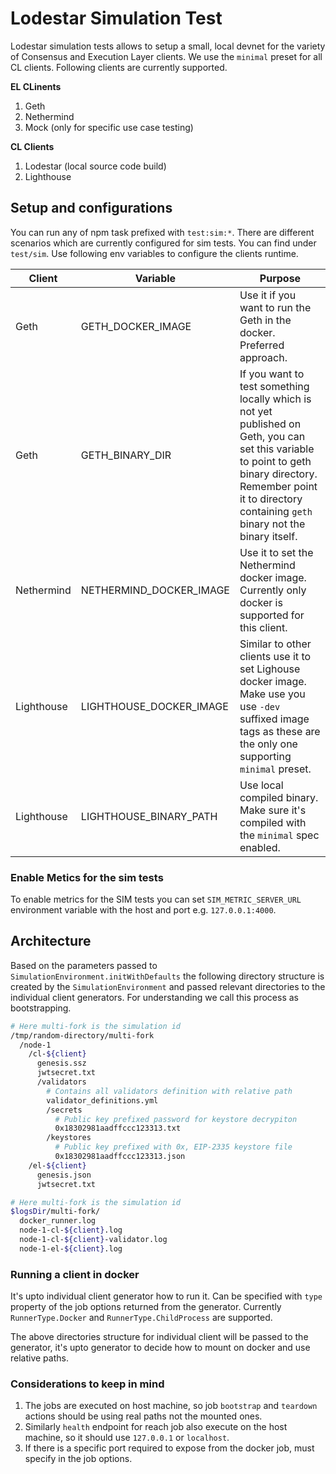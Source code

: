 # Lodestar Simulation Test

Lodestar simulation tests allows to setup a small, local devnet for the variety of Consensus and Execution Layer clients. We use the `minimal` preset for all CL clients. Following clients are currently supported.

**EL CLinents**

1. Geth
2. Nethermind
3. Mock (only for specific use case testing)

**CL Clients**

1. Lodestar (local source code build)
2. Lighthouse

## Setup and configurations

You can run any of npm task prefixed with `test:sim:*`. There are different scenarios which are currently configured for sim tests. You can find under `test/sim`. Use following env variables to configure the clients runtime.

| Client     | Variable                | Purpose                                                                                                                                                                                                               |
| ---------- | ----------------------- | --------------------------------------------------------------------------------------------------------------------------------------------------------------------------------------------------------------------- |
| Geth       | GETH_DOCKER_IMAGE       | Use it if you want to run the Geth in the docker. Preferred approach.                                                                                                                                                 |
| Geth       | GETH_BINARY_DIR         | If you want to test something locally which is not yet published on Geth, you can set this variable to point to geth binary directory. Remember point it to directory containing `geth` binary not the binary itself. |
| Nethermind | NETHERMIND_DOCKER_IMAGE | Use it to set the Nethermind docker image. Currently only docker is supported for this client.                                                                                                                        |
| Lighthouse | LIGHTHOUSE_DOCKER_IMAGE | Similar to other clients use it to set Lighouse docker image. Make use you use `-dev` suffixed image tags as these are the only one supporting `minimal` preset.                                                      |
| Lighthouse | LIGHTHOUSE_BINARY_PATH  | Use local compiled binary. Make sure it's compiled with the `minimal` spec enabled.                                                                                                                                   |

### Enable Metics for the sim tests

To enable metrics for the SIM tests you can set `SIM_METRIC_SERVER_URL` environment variable with the host and port e.g. `127.0.0.1:4000`.

## Architecture

Based on the parameters passed to `SimulationEnvironment.initWithDefaults` the following directory structure is created by the `SimulationEnvironment` and passed relevant directories to the individual client generators. For understanding we call this process as bootstrapping.

```bash
# Here multi-fork is the simulation id
/tmp/random-directory/multi-fork
  /node-1
    /cl-${client}
      genesis.ssz
      jwtsecret.txt
      /validators
        # Contains all validators definition with relative path
        validator_definitions.yml
        /secrets
          # Public key prefixed password for keystore decrypiton
          0x18302981aadffccc123313.txt
        /keystores
          # Public key prefixed with 0x, EIP-2335 keystore file
          0x18302981aadffccc123313.json
    /el-${client}
      genesis.json
      jwtsecret.txt

# Here multi-fork is the simulation id
$logsDir/multi-fork/
  docker_runner.log
  node-1-cl-${client}.log
  node-1-cl-${client}-validator.log
  node-1-el-${client}.log
```

### Running a client in docker

It's upto individual client generator how to run it. Can be specified with `type` property of the job options returned from the generator. Currently `RunnerType.Docker` and `RunnerType.ChildProcess` are supported.

The above directories structure for individual client will be passed to the generator, it's upto generator to decide how to mount on docker and use relative paths.

### Considerations to keep in mind

1. The jobs are executed on host machine, so job `bootstrap` and `teardown` actions should be using real paths not the mounted ones.
2. Similarly `health` endpoint for reach job also execute on the host machine, so it should use `127.0.0.1` or `localhost`.
3. If there is a specific port required to expose from the docker job, must specify in the job options.
